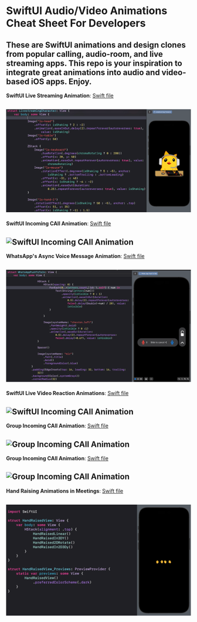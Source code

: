 # SwiftUI Audio/Video Animations Cheat Sheet For Developers

## These are SwiftUI animations and design clones from popular calling, audio-room, and live streaming apps. This repo is your inspiration to integrate great animations into audio and video-based iOS apps. Enjoy.

**SwiftUI Live Streaming Animation**: [Swift file]()

![SwiftUI Live Streaming Animation](https://github.com/GetStream/SwiftUI-open-audio-video-animations/blob/main/imagePreviews/livestreamCharacter.gif)
---

**SwiftUI Incoming CAll Animation**: [Swift file](#)

![SwiftUI Incoming CAll Animation](https://github.com/GetStream/SwiftUICallingAnimationsKit/blob/main/imagePreviews/incomingCall1.gif)
---

**WhatsApp's Async Voice Message Animation**: [Swift file](#)

![WhatsApp's Async Voice Message Animation](https://github.com/GetStream/SwiftUI-open-audio-video-animations/blob/main/imagePreviews/whatsAppPushToTalk.gif)
---

**SwiftUI Live Video Reaction Animations**: [Swift file](https://github.com/GetStream/swift-and-swiftui-tutorial-projects/tree/main/AnimatedEmojiReactions)

![SwiftUI Incoming CAll Animation](https://github.com/GetStream/swift-and-swiftui-tutorial-projects/blob/main/AnimatedEmojiReactions/emojiReactions1.gif)
---

**Group Incoming CAll Animation**: [Swift file](#)

![Group Incoming CAll Animation](https://github.com/GetStream/SwiftUI-open-audio-video-animations/blob/main/imagePreviews/groupIncomingCall.gif)
---

**Group Incoming CAll Animation**: [Swift file](#)

![Group Incoming CAll Animation](https://github.com/GetStream/SwiftUI-open-audio-video-animations/blob/main/imagePreviews/groupIncomingCall2.gif)
---

**Hand Raising Animations in Meetings**: [Swift file]()

![Hand Raising Animations in Meetings](https://github.com/GetStream/SwiftUI-open-audio-video-animations/blob/main/imagePreviews/handRaising.gif)
---
